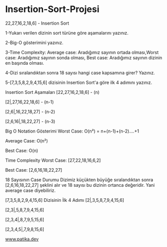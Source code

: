 # Insertion-Sort-Projesi
22,27,16,2,18,6] - Insertion Sort

1-Yukarı verilen dizinin sort türüne göre aşamalarını yazınız.

2-Big-O gösterimini yazınız.

3-Time Complexity: Average case: Aradığımız sayının ortada olması,Worst case: Aradığımız sayının sonda olması, Best case: Aradığımız sayının dizinin en başında olması.

4-Dizi sıralandıktan sonra 18 sayısı hangi case kapsamına girer? Yazınız.

5-[7,3,5,8,2,9,4,15,6] dizisinin Insertion Sort'a göre ilk 4 adımını yazınız.

Insertion Sort Aşamaları
[22,27,16,2,18,6] - (n)

[2|,27,16,22,18,6] - (n-1)

[2,6|,16,22,18,27] - (n-2)

[2,6,16|,18,22,27] - (n-3)

Big O Notation Gösterimi
Worst Case: O(n²) = n+(n-1)+(n-2)....+1

Average Case: O(n²)

Best Case: O(n)

Time Complexity
Worst Case: [27,22,18,16,6,2]

Best Case: [2,6,16,18,22,27]

18 Sayısının Case Durumu
Dizimiz küçükten büyüğe sıralandıktan sonra [2,6,16,18,22,27] şeklini alır ve 18 sayısı bu dizinin ortanca değeridir. Yani average case diyebiliriz.

[7,3,5,8,2,9,4,15,6] Dizisinin İlk 4 Adımı
[2|,3,5,8,7,9,4,15,6]

[2,3|,5,8,7,9,4,15,6]

[2,3,4|,8,7,9,5,15,6]

[2,3,4,5|,7,9,8,15,6]

www.patika.dev
